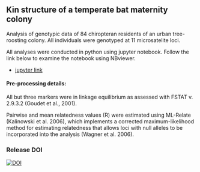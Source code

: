 ## Kin structure of a temperate bat maternity colony

Analysis of genotypic data of 84 chiropteran residents of an urban tree-roosting colony.
All individuals were genotyped at 11 microsatelite loci.

All analyses were conducted in python using jupyter notebook. Follow the link below to examine the notebook
using NBviewer.

- [jupyter link](https://nbviewer.jupyter.org/github/SantosJGND/Nlas/blob/master/Seville_analyses.ipynb)

#### Pre-processing details:

All but three markers were in linkage equilibrium as assessed with FSTAT v. 2.9.3.2 (Goudet et al., 2001).

Pairwise and mean relatedness values (R) were estimated using ML-Relate (Kalinowski et al. 2006), which implements a 
corrected maximum-likelihood method for estimating relatedness that allows loci with null alleles 
to be incorporated into the analysis (Wagner et al. 2006).

### Release DOI

[![DOI](https://zenodo.org/badge/154992156.svg)](https://zenodo.org/badge/latestdoi/154992156)
